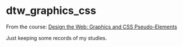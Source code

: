 # dtw_graphics_css
From the course: [Design the Web: Graphics and CSS Pseudo-Elements](https://www.linkedin.com/learning/design-the-web-graphics-and-css-pseudo-elements/?trk=publicProfile-public_profile_v3_desktop-learningFeedm011%3Aa001--162711_learning)

Just keeping some records of my studies.
